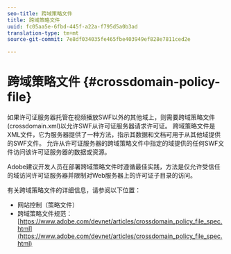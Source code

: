```yaml
---
seo-title: 跨域策略文件
title: 跨域策略文件
uuid: fc05aa5e-6fbd-445f-a22a-f795d5a0b3ad
translation-type: tm+mt
source-git-commit: 7e8df034035fe465fbe403949ef828e7811ced2e

---
```



# 跨域策略文件 {#crossdomain-policy-file}

如果许可证服务器托管在视频播放SWF以外的其他域上，则需要跨域策略文件(crossdomain.xml)以允许SWF从许可证服务器请求许可证。 跨域策略文件是XML文件，它为服务器提供了一种方法，指示其数据和文档可用于从其他域提供的SWF文件。 允许从许可证服务器的跨域策略文件中指定的域提供的任何SWF文件访问该许可证服务器的数据或资源。

Adobe建议开发人员在部署跨域策略文件时遵循最佳实践，方法是仅允许受信任的域访问许可证服务器并限制对Web服务器上的许可证子目录的访问。

有关跨域策略文件的详细信息，请参阅以下位置：

* 网站控制（策略文件）
* 跨域策略文件规范： [https://www.adobe.com/devnet/articles/crossdomain_policy_file_spec.html](https://www.adobe.com/devnet/articles/crossdomain_policy_file_spec.html)

